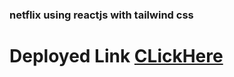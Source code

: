 ### netflix using reactjs with tailwind css

# Deployed Link [CLickHere](https://friendly-toffee-49be7d.netlify.app)

